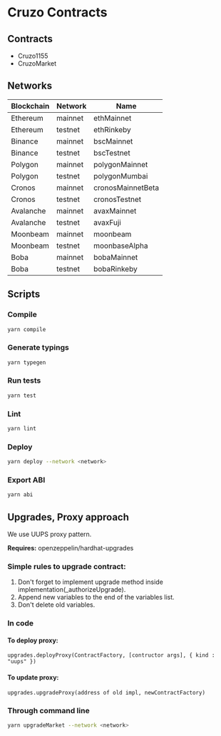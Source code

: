 # Cruzo Contracts

## Contracts 
- Cruzo1155
- CruzoMarket

## Networks
| Blockchain | Network | Name  |
|---        |---        |---|
| Ethereum  | mainnet   | ethMainnet        |
| Ethereum  | testnet   | ethRinkeby        |
| Binance   | mainnet   | bscMainnet        |
| Binance   | testnet   | bscTestnet        |
| Polygon   | mainnet   | polygonMainnet    |
| Polygon   | testnet   | polygonMumbai     |
| Cronos    | mainnet   | cronosMainnetBeta |
| Cronos    | testnet   | cronosTestnet     |
| Avalanche | mainnet   | avaxMainnet       |
| Avalanche | testnet   | avaxFuji          |
| Moonbeam  | mainnet   | moonbeam          |
| Moonbeam  | testnet   | moonbaseAlpha     |
| Boba      | mainnet   | bobaMainnet       |
| Boba      | testnet   | bobaRinkeby       |

## Scripts

### Compile
```sh
yarn compile
```

### Generate typings
```sh
yarn typegen
```

### Run tests
```sh
yarn test
```

### Lint
```sh
yarn lint
```

### Deploy
```sh
yarn deploy --network <network>
```

### Export ABI
```sh
yarn abi
```

## Upgrades, Proxy approach
We use UUPS proxy pattern.

**Requires:** openzeppelin/hardhat-upgrades

### Simple rules to upgrade contract:

1. Don't forget to implement upgrade method inside implementation(_authorizeUpgrade).
2. Append new variables to the end of the variables list.
3. Don't delete old variables.

### In code

#### To deploy proxy:
`upgrades.deployProxy(ContractFactory, [contructor args], { kind : "uups" })`

#### To update proxy:
`upgrades.upgradeProxy(address of old impl, newContractFactory)`

### Through command line

```sh
yarn upgradeMarket --network <network>
```
[comment]: <> (yarn upgradeToken --network <network>)

